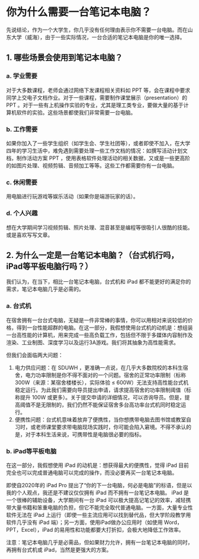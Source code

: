 # 你为什么需要一台笔记本电脑？

先说结论，作为一个大学生，你几乎没有任何理由表示你不需要一台电脑。而在山东大学（威海），由于一些实际情况，一台合适的笔记本电脑是你的唯一选择。

## 1. 哪些场景会使用到笔记本电脑？

### a. 学业需要

对于大多数课程，老师会通过网络下发课程相关资料如 PPT 等，会在课程中要求同学上交电子文档作业。对于一些课程，需要制作课堂展示（presentation）的 PPT 。对于一些有上机操作实验的专业，尤其是理工类专业，要做大量的基于计算机软件的实验。这些场景都使我们非常需要一台电脑。

### b. 工作需要

如果你加入了一些学生组织（如学生会、学生社团等），或者即使不加入，在大学四年的学习生活中，难免遇到需要处理一些工作文档的情况：如撰写活动计划文档，制作活动方案 PPT ，使用表格软件处理活动的相关数据，又或是一些更高阶的如图片处理、视频剪辑、音频加工等等。这些工作都需要你有一台电脑。

### c. 休闲需要

用电脑进行玩游戏等娱乐活动（如果你是端游玩家的话）。

### d. 个人兴趣

想在大学期间学习视频剪辑、照片处理、混音甚至是编程等很吸引人很酷的技能。或是喜欢写写文章。

## 2. 为什么一定是一台笔记本电脑？（台式机行吗，iPad等平板电脑行吗？）

我们认为，在当下，相比一台笔记本电脑，台式机和 iPad 都不能更好的满足你的需求，笔记本电脑几乎是必需的。

### a. 台式机

在宿舍拥有一台台式电脑，无疑是一件非常棒的事情，你可以用相对来说较低的价格，得到一台性能超群的电脑。在这一部分，我假想使用台式机的动机是：想组装一台高性能的计算机，用来完成一些高负载工作，包括但不限于多媒体内容制作及渲染、工业制图、深度学习以及运行3A游戏。我们将其抽象为高性能需求。

但我们会面临两大问题：

1. 电力供应问题：在 SDUWH ，更准确一点说，在几乎大多数院校的本科生宿舍，电力功率限制是你不得不面对的一个问题。宿舍的正常功率限制（标称 300W（来源：某宿舍楼楼长），实际体验 ≤ 600W）无法支持高性能台式机稳定运行。为此我们需要向导员提出申请，请求提高宿舍的功率限制阈值（标称提升 100W 或更多）。关于提交申请的详细情况，可以咨询导员。但是，提高阈值不是无限制的，我们仍然不能保证宿舍多台高功率台式机同时稳定运行。
2. 便携性问题：台式机意味着放弃了便携性，当你想携带电脑去图书馆或教室自习时，或老师课堂要求带电脑现场实践时，你可能会陷入窘境。不得不承认的是，对于本科生活来说，可携带性是电脑很必要的指标。

### b. iPad等平板电脑

在这一部分，我假想使用 iPad 的动机是：想获得最大的便携性，觉得 iPad 目前完全也可以完成普通电脑可以完成的操作，而没必要再买一台笔记本电脑。

即使自2020年的 iPad Pro 提出了“你的下一台电脑，何必是电脑”的标语，但是以我的个人观点，我还是不建议仅仅拥有 iPad 而不拥有一台笔记本电脑。 iPad 是一个很棒的辅助设备，大学期间有一台 iPad 可以极大提高记笔记的效率，减轻携带大量书籍和笨重电脑的负担，但它不能完全取代普通电脑。一方面，大量专业性软件无法在 iPad 上运行（即使一些主流应用可以找到替代品，但大学阶段教学用软件几乎没有 iPad 端）；另一方面，使用iPad做办公应用时（如使用 Word，PPT，Excel），iPad 的易用性和功能都要大打折扣，会极大地降低工作效率。

注意：笔记本电脑几乎是必需品，但如果财力允许，拥有一台笔记本电脑的同时，再拥有台式机或 iPad，当然是更强大的方案。